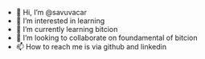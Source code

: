 - 👋 Hi, I’m @savuvacar
- 👀 I’m interested in learning
- 🌱 I’m currently learning bitcion
- 💞️ I’m looking to collaborate on foundamental of bitcion
- 📫 How to reach me is via github and linkedin

<!---
savuvacar/savuvacar is a ✨ special ✨ repository because its `README.md` (this file) appears on your GitHub profile.
You can click the Preview link to take a look at your changes.
--->
